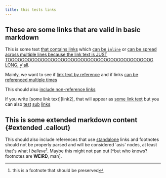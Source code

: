 ```yaml
---
title: this tests links
---
```



## These are some links that are valid in basic markdown

This is some text [that contains links][this fun link1] which 
[can be `inline`](https://example.com/2) or [can be spread across multiple lines
because the link text is JUST TOOOOOOOOOOOOOOOOOOOOOOOOOOOOOOOOOOOOOOOOOOOO
LONG, y'all](https://example.com/3).

Mainly, we want to see if [link text
by reference][link4] and if links [can be referenced multiple times][this fun link1]

This should also [include non-reference links](https://example.com/5)

If you write \[some link text\]\[link2\], that will appear as [some link text][link2]
but you can also [test][racehorse] [sub][sub-link1] [links][sub-link2]

[this fun link1]: https://example.com/1
[link2]: https://example.com/2 "link with title!"
[link3]: https://example.com/3
[link4]: https://example.com/4
[racehorse]: https://example.com/racehorse/   
[sub-link1]: https://example.com/racehorse/1/1 "One One Won One"
[sub-link2]: https://example.com/racehorse/2/2/ "Two Two Won One Two"

## This is some extended markdown content {#extended .callout}

This should also include references that use [standalone] links and 
footnotes should not be properly parsed and will be considered 'asis' nodes,
at least that's what I *believe*[^footy]. Maybe this might not pan out [^but who
knows? footnotes are **WEIRD**, man].

<!-- links go here! -->

[standalone]: https://example.com/standalone
[^footy]: this is a footnote that
  should be preserved
